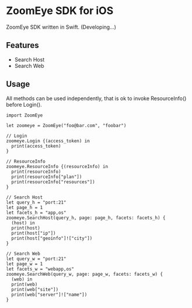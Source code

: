 # ZoomEye SDK for iOS

ZoomEye SDK written in Swift. (Developing...)

## Features

* Search Host
* Search Web

## Usage

All methods can be used independently, that is ok to invoke ResourceInfo() before Login().

```
import ZoomEye

let zoomeye = ZoomEye("foo@bar.com", "foobar")

// Login
zoomeye.Login {(access_token) in
  print(access_token)
}

// ResourceInfo
zoomeye.ResourceInfo {(resourceInfo) in
  print(resourceInfo)
  print(resourceInfo["plan"])
  print(resourceInfo["resources"])
}

// Search Host
let query_h = "port:21"
let page_h = 1
let facets_h = "app,os"
zoomeye.SearchHost(query_h, page: page_h, facets: facets_h) {
  (host) in
  print(host)
  print(host["ip"])
  print(host["geoinfo"]!["city"])
}

// Search Web
let query_w = "port:21"
let page_w = 1
let facets_w = "webapp,os"
zoomeye.SearchWeb(query_w, page: page_w, facets: facets_w) {
  (web) in
  print(web)
  print(web["site"])
  print(web["server"]!["name"])
}
```
